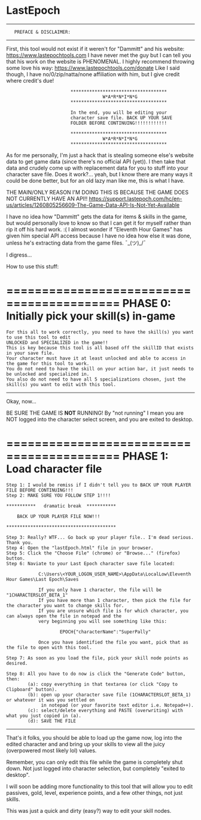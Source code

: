 # LastEpoch
************************************
       PREFACE & DISCLAIMER:
************************************
First, this tool would not exist if it weren't for "Dammitt" and his website: https://www.lastepochtools.com
I have never met the guy but I can tell you that his work on the website is PHENOMENAL.
I highly recommend throwing some love his way: https://www.lastepochtools.com/donate
Like I said though, I have no/0/zip/natta/none affiliation with him, but I give credit where credit's due!

                            ************************************
                                        W*A*R*N*I*N*G
                            ************************************
                            
                            In the end, you will be editing your
                            character save file. BACK UP YOUR SAVE
                            FOLDER BEFORE CONTINUING!!!!!!!!!!!!
                            
                            ************************************
                                        W*A*R*N*I*N*G
                            ************************************

As for me personally, I'm just a hack that is stealing someone else's website data to get game data (since there's 
no official API (yet)). I then take that data and crudely come up with replacement data for you
to stuff into your character save file. Does it work?... yeah, but I know there are many ways it could be
done better, but for an old lazy man like me, this is what I have.

THE MAIN/ONLY REASON I'M DOING THIS IS BECAUSE THE GAME DOES NOT CURRENTLY HAVE AN API!!
https://support.lastepoch.com/hc/en-us/articles/1260805256609-The-Game-Data-API-Is-Not-Yet-Available

I have no idea how "Dammitt" gets the data for items & skills in the game, but would personally love to know
so that I can get it for myself rather than rip it off his hard work. :(
I almost wonder if "Eleventh Hour Games" has given him special API access because I have no idea how else it
was done, unless he's extracting data from the game files. ¯\_(ツ)_/¯

I digress...


How to use this stuff:

==========================================
PHASE 0: Initially pick your skill(s) in-game
==========================================
    For this all to work correctly, you need to have the skill(s) you want to use this tool to edit
    UNLOCKED and SPECIALIZED in the game!!
    This is key because this tool is all based off the skillID that exists in your save file.
    Your character must have it at least unlocked and able to access in the game for this tool to work.
    You do not need to have the skill on your action bar, it just needs to be unlocked and specialized in.
    You also do not need to have all 5 specializations chosen, just the skill(s) you want to edit with this tool.
-------------------------------------------------------------

Okay, now...

BE SURE THE GAME IS **NOT** RUNNING!
By "not running" I mean you are NOT logged into the character select screen, and you are exited to desktop.

==========================================
PHASE 1: Load character file
==========================================
    Step 1: I would be remiss if I didn't tell you to BACK UP YOUR PLAYER FILE BEFORE CONTINUING!!!
    Step 2: MAKE SURE YOU FOLLOW STEP 1!!!!

    ***********   dramatic break  ***********

        BACK UP YOUR PLAYER FILE NOW!!!

    *****************************************

    Step 3: Really? WTF... Go back up your player file.. I'm dead serious. Thank you.
    Step 4: Open the "lastEpoch.html" file in your browser.
    Step 5: Click the "Choose File" (chrome) or "Browse..." (firefox) button.
    Step 6: Naviate to your Last Epoch character save file located:
                
                C:\Users\<YOUR_LOGON_USER_NAME>\AppData\LocalLow\Eleventh Hour Games\Last Epoch\Saves

                If you only have 1 character, the file will be "1CHARACTERSLOT_BETA_1"
                If you have more than 1 character, then pick the file for the character you want to change skills for.
                If you are unsure which file is for which character, you can always open the file in notepad and the
                very beginning you will see something like this:

                        EPOCH{"characterName":"SuperPally"

                Once you have identified the file you want, pick that as the file to open with this tool.

    Step 7: As soon as you load the file, pick your skill node points as desired.

    Step 8: All you have to do now is click the "Generate Code" button, then:
            (a): copy everything in that textarea (or click "Copy to Clipboard" button).
            (b): open up your character save file (1CHARACTERSLOT_BETA_1) or whatever it was you settled on
                 in notepad (or your favorite text editor i.e. Notepad++).
            (c): select/delete everything and PASTE (overwriting) with what you just copied in (a).
            (d): SAVE THE FILE
-------------------------------------------------------------

That's it folks, you should be able to load up the game now, log into the edited character and
and bring up your skills to view all the juicy (overpowered most likely lol) values.

Remember, you can only edit this file while the game is completely shut down.
Not just logged into character selection, but completely "exited to desktop".

I will soon be adding more functionality to this tool that will allow you to edit passives,
gold, level, experience points, and a few other things, not just skills.

This was just a quick and dirty (easy?) way to edit your skill nodes.
